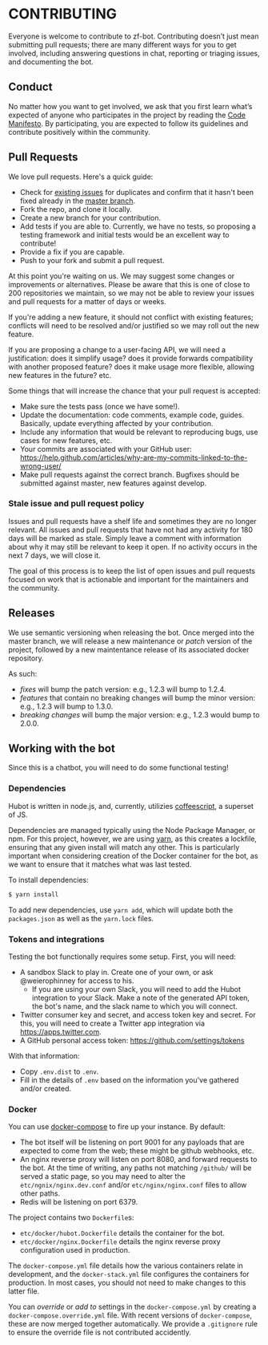 # CONTRIBUTING

Everyone is welcome to contribute to zf-bot. Contributing doesn’t just mean
submitting pull requests; there are many different ways for you to get involved,
including answering questions in chat, reporting or triaging issues, and
documenting the bot.

## Conduct

No matter how you want to get involved, we ask that you first learn what’s
expected of anyone who participates in the project by reading the [Code
Manifesto](CODE_OF_CONDUCT.md). By participating, you are expected to follow its
guidelines and contribute positively within the community.

## Pull Requests

We love pull requests. Here's a quick guide:

- Check for [existing issues](../issues) for duplicates and confirm that it hasn't
  been fixed already in the [master branch](../).
- Fork the repo, and clone it locally.
- Create a new branch for your contribution.
- Add tests if you are able to. Currently, we have no tests, so proposing a
  testing framework and initial tests would be an excellent way to contribute!
- Provide a fix if you are capable.
- Push to your fork and submit a pull request.

At this point you're waiting on us. We may suggest some changes or improvements
or alternatives. Please be aware that this is one of close to 200 repositories
we maintain, so we may not be able to review your issues and pull requests for a
matter of days or weeks.

If you're adding a new feature, it should not conflict with existing features;
conflicts will need to be resolved and/or justified so we may roll out the new
feature.

If you are proposing a change to a user-facing API, we will need a
justification: does it simplify usage? does it provide forwards compatibility
with another proposed feature? does it make usage more flexible, allowing new
features in the future? etc.

Some things that will increase the chance that your pull request is accepted:

- Make sure the tests pass (once we have some!).
- Update the documentation: code comments, example code, guides. Basically,
  update everything affected by your contribution.
- Include any information that would be relevant to reproducing bugs, use cases
  for new features, etc.
- Your commits are associated with your GitHub user: https://help.github.com/articles/why-are-my-commits-linked-to-the-wrong-user/
- Make pull requests against the correct branch. Bugfixes should be submitted
  against master, new features against develop.

### Stale issue and pull request policy

Issues and pull requests have a shelf life and sometimes they are no longer
relevant. All issues and pull requests that have not had any activity for 180
days will be marked as stale. Simply leave a comment with information about why
it may still be relevant to keep it open. If no activity occurs in the next 7
days, we will close it.

The goal of this process is to keep the list of open issues and pull requests
focused on work that is actionable and important for the maintainers and the
community.

## Releases

We use semantic versioning when releasing the bot. Once merged into the master
branch, we will release a new maintenance or _patch_ version of the project,
followed by a new maintentance release of its associated docker repository.

As such:

- _fixes_ will bump the patch version: e.g., 1.2.3 will bump to 1.2.4.
- _features_ that contain no breaking changes will bump the minor version: e.g.,
  1.2.3 will bump to 1.3.0.
- _breaking changes_ will bump the major version: e.g., 1.2.3 would bump to 2.0.0.

## Working with the bot

Since this is a chatbot, you will need to do some functional testing!

### Dependencies

Hubot is written in node.js, and, currently, utilizies
[coffeescript](http://coffeescript.org), a superset of JS.

Dependencies are managed typically using the Node Package Manager, or npm. For
this project, however, we are using [yarn](https://yarnpkg.com/), as this
creates a lockfile, ensuring that any given install will match any other. This
is particularly important when considering creation of the Docker container for
the bot, as we want to ensure that it matches what was last tested.

To install dependencies:

```bash
$ yarn install
```

To add new dependencies, use `yarn add`, which will update both the
`packages.json` as well as the `yarn.lock` files.

### Tokens and integrations

Testing the bot functionally requires some setup. First, you will need:

- A sandbox Slack to play in. Create one of your own, or ask @weierophinney for
  access to his.
  - If you are using your own Slack, you will need to add the Hubot integration to
    your Slack. Make a note of the generated API token, the bot's name, and the
    slack name to which you will connect.
- Twitter consumer key and secret, and access token key and secret. For this,
  you will need to create a Twitter app integration via https://apps.twitter.com.
- A GitHub personal access token: https://github.com/settings/tokens

With that information:

- Copy `.env.dist` to `.env`.
- Fill in the details of `.env` based on the information you've gathered and/or
  created.

### Docker

You can use [docker-compose](https://docs.docker.com/compose/) to fire up your
instance. By default:

- The bot itself will be listening on port 9001 for any payloads that are
  expected to come from the web; these might be github webhooks, etc.
- An nginx reverse proxy will listen on port 8080, and forward requests to the
  bot. At the time of writing, any paths not matching `/github/` will be served
  a static page, so you may need to alter the `etc/ngnix/nginx.dev.conf` and/or
  `etc/nginx/nginx.conf` files to allow other paths.
- Redis will be listening on port 6379.

The project contains two `Dockerfile`s:

- `etc/docker/hubot.Dockerfile` details the container for the bot.
- `etc/docker/nginx.Dockerfile` details the nginx reverse proxy configuration
  used in production.

The `docker-compose.yml` file details how the various containers relate in
development, and the `docker-stack.yml` file configures the containers for
production. In most cases, you should not need to make changes to this latter
file.

You can _override_ or _add to_ settings in the `docker-compose.yml` by creating
a `docker-compose.override.yml` file. With recent versions of `docker-compose`,
these are now merged together automatically. We provide a `.gitignore` rule to
ensure the override file is not contributed accidently.
